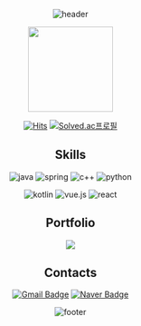 <div align="center">

![header](https://capsule-render.vercel.app/api?type=waving&color=0:000000,100:ffffff&height=100&animation=fadeIn)

<div align="center">
	<a href="https://github.com/yknlwca/">
  <img height="150em" src="https://github-readme-stats-eight-theta.vercel.app/api?username=yknlwca&show_icons=true&theme=default&hide_border=true&bg_color=000000&icon_color=ffffff&text_color=ffffff&title_color=ffffff&include_all_commits=true&count_private=true"/> 
</a>
</div>

[![Hits](https://hits.seeyoufarm.com/api/count/incr/badge.svg?url=https%3A%2F%2Fgithub.com%2Fyknlwca&count_bg=%2379C83D&title_bg=%23555555&icon=&icon_color=%23E7E7E7&title=Visited&edge_flat=false)](https://hits.seeyoufarm.com)
[![Solved.ac프로필](http://mazassumnida.wtf/api/mini/generate_badge?boj=yknlwca)](https://solved.ac/yknlwca)



## Skills
![java](https://img.shields.io/badge/Java-000000?style=for-the-badge&logo=openjdk&logoColor=white)
![spring](https://img.shields.io/badge/spring-000000.svg?&style=for-the-badge&logo=spring&logoColor=white)
![c++](https://img.shields.io/badge/c++-000000.svg?&style=for-the-badge&logo=cplusplus&logoColor=white)
![python](https://img.shields.io/badge/python-000000.svg?&style=for-the-badge&logo=python&logoColor=white)

![kotlin](https://img.shields.io/badge/kotlin-000000.svg?&style=for-the-badge&logo=kotlin&logoColor=white)
![vue.js](https://img.shields.io/badge/vue.js-000000.svg?&style=for-the-badge&logo=vue.js&logoColor=white)
![react](https://img.shields.io/badge/react-000000.svg?&style=for-the-badge&logo=react&logoColor=white)

  ## Portfolio
  <p>
    <a href="https://classic-lord-63d.notion.site/37512c0d5df3447380de183cd18dd739?pvs=4">
      <img src="https://img.shields.io/badge/Notion-000000?style=flat&logo=notion&logoColor=white"/>
    </a>
  </p>

## Contacts
[![Gmail Badge](https://img.shields.io/badge/Gmail-d14836?style=flat-square&logo=Gmail&logoColor=white&link=mailto:choikwanglim3115@gmail.com)](mailto:choikwanglim3115@gmail.com)
[![Naver Badge](https://img.shields.io/badge/Naver-03C75A?style=flat-square&logo=Naver&logoColor=white&link=mailto:choikl3115@naver.com)](mailto:choikl3115@naver.com)

![footer](https://capsule-render.vercel.app/api?type=waving&color=0:000000,100:ffffff&customColorList=8,2,0,0,12&height=100&section=footer)

</div>
